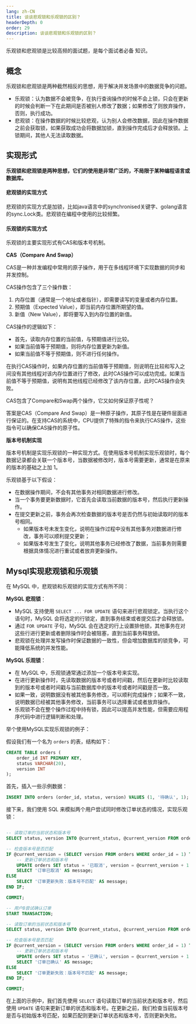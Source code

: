 ```yaml
---
lang: zh-CN
title: 谈谈悲观锁和乐观锁的区别？
headerDepth: 0
order: 29
description: 谈谈悲观锁和乐观锁的区别？
---
```


乐观锁和悲观锁是比较高频的面试题，是每个面试者必备 知识。

## 概念

乐观锁和悲观锁是两种截然相反的思想，用于解决并发场景中的数据竞争的问题。

- 乐观锁：认为数据不会被竞争，在执行查询操作的时候不会上锁，只会在更新的时候会判断一下在此期间是否被别人修改了数据；如果修改了则放弃操作，否则，执行成功。
- 悲观锁：在操作数据的时候比较悲观，认为别人会修改数据，因此在操作数据之前会获取锁，如果获取成功会将数据加锁，直到操作完成后才会释放锁。上锁期间，其他人无法读取数据。



## 实现形式

**乐观锁和悲观锁是两种思想，它们的使用是非常广泛的，不局限于某种编程语言或数据库。**



#### 悲观锁的实现方式

悲观锁的实现方式是加锁，比如java语言中的synchronised关键字、golang语言的sync.Lock类。悲观锁在编程中使用的比较频繁。



#### 乐观锁的实现方式

乐观锁的主要实现形式有CAS和版本号机制。



**CAS（Compare And Swap）**

CAS是一种并发编程中常用的原子操作，用于在多线程环境下实现数据的同步和并发控制。

CAS操作包含了三个操作数：

1. 内存位置（通常是一个地址或者指针），即需要读写的变量或者内存位置。
2. 预期值（Expected Value），即当前内存位置所期望的值。
3. 新值（New Value），即将要写入到内存位置的新值。

CAS操作的逻辑如下：
- 首先，读取内存位置的当前值，与预期值进行比较。
- 如果当前值等于预期值，则将内存位置更新为新值。
- 如果当前值不等于预期值，则不进行任何操作。

在执行CAS操作时，如果内存位置的当前值等于预期值，则说明在比较和写入之间没有其他线程对该内存位置进行了修改，此时CAS操作可以成功完成。如果当前值不等于预期值，说明有其他线程已经修改了该内存位置，此时CAS操作会失败。

CAS包含了Compare和Swap两个操作，它又如何保证原子性呢？

答案是CAS（Compare And Swap）是一种原子操作，其原子性是在硬件层面进行保证的。在支持CAS的系统中，CPU提供了特殊的指令来执行CAS操作，这些指令可以确保CAS操作的原子性。



**版本号机制实现**



版本号机制是实现乐观锁的一种实现方式。在使用版本号机制实现乐观锁时，每个数据记录都会关联一个版本号，当数据被修改时，版本号需要更新，通常是在原来的版本的基础之上加 1。

乐观锁基于以下假设：

- 在数据操作期间，不会有其他事务对相同数据进行修改。
- 当一个事务要更新数据时，它首先会读取当前数据的版本号，然后执行更新操作。
- 在提交更新之前，事务会再次检查数据的版本号是否仍然与初始读取时的版本号相同。
  - 如果版本号未发生变化，说明在操作过程中没有其他事务对数据进行修改，事务可以顺利提交更新；
  - 如果版本号发生了变化，说明其他事务已经修改了数据，当前事务则需要根据具体情况进行重试或者放弃更新操作。



## Mysql实现悲观锁和乐观锁

在 MySQL 中，悲观锁和乐观锁的实现方式有所不同：

**MySQL 悲观锁**：

- MySQL 支持使用 `SELECT ... FOR UPDATE` 语句来进行悲观锁定。当执行这个语句时，MySQL 会将选定的行锁定，直到事务结束或者提交后才会释放锁。
- 通过 `FOR UPDATE` 子句，MySQL 会在选定的行上设置排他锁，其他事务在对这些行进行更新或者删除操作时会被阻塞，直到当前事务释放锁。
- 悲观锁在处理并发写操作时保证数据的一致性，但会增加数据库的锁竞争，可能降低系统的并发性能。



**MySQL 乐观锁**：

- 在 MySQL 中，乐观锁通常通过添加一个版本号来实现。
- 在进行更新操作时，先读取数据的版本号或者时间戳，然后在更新时比较读取到的版本号或者时间戳与当前数据库中的版本号或者时间戳是否一致。
- 如果一致，说明数据没有被其他事务修改，可以顺利完成操作；如果不一致，说明数据已经被其他事务修改，当前事务可以选择重试或者放弃操作。
- 乐观锁不会在整个操作过程中持有锁，因此可以提高并发性能，但需要应用程序代码中进行逻辑判断和处理。

举个使用MySQL实现乐观锁的例子：

假设我们有一个名为 `orders` 的表，结构如下：

```sql
CREATE TABLE orders (
    order_id INT PRIMARY KEY,
    status VARCHAR(20),
    version INT
);
```

首先，插入一些示例数据：

```sql
INSERT INTO orders (order_id, status, version) VALUES (1, '待确认', 1);
```

接下来，我们使用 SQL 来模拟两个用户尝试同时修改订单状态的情况，实现乐观锁：

```sql

-- 读取订单的当前状态和版本号
SELECT status, version INTO @current_status, @current_version FROM orders WHERE order_id = 1;

-- 检查版本号是否匹配
IF @current_version = (SELECT version FROM orders WHERE order_id = 1) THEN
    -- 更新订单状态和版本号
    UPDATE orders SET status = '已取消', version = @current_version + 1 WHERE order_id = 1;
    SELECT '订单已取消' AS message;
ELSE
    SELECT '订单更新失败：版本号不匹配' AS message;
END IF;

COMMIT;

-- 用户B尝试确认订单
START TRANSACTION;

-- 读取订单的当前状态和版本号
SELECT status, version INTO @current_status, @current_version FROM orders WHERE order_id = 1;

-- 检查版本号是否匹配
IF @current_version = (SELECT version FROM orders WHERE order_id = 1) THEN
    -- 更新订单状态和版本号
    UPDATE orders SET status = '已确认', version = @current_version + 1 WHERE order_id = 1;
    SELECT '订单已确认' AS message;
ELSE
    SELECT '订单更新失败：版本号不匹配' AS message;
END IF;

COMMIT;
```

在上面的示例中，我们首先使用 `SELECT` 语句读取订单的当前状态和版本号，然后使用 `UPDATE` 语句来更新订单的状态和版本号。在更新之前，我们检查当前版本号是否与初始版本号匹配，如果匹配则更新订单状态和版本号，否则更新失败。

<!-- @include: @article-footer.snippet.md -->